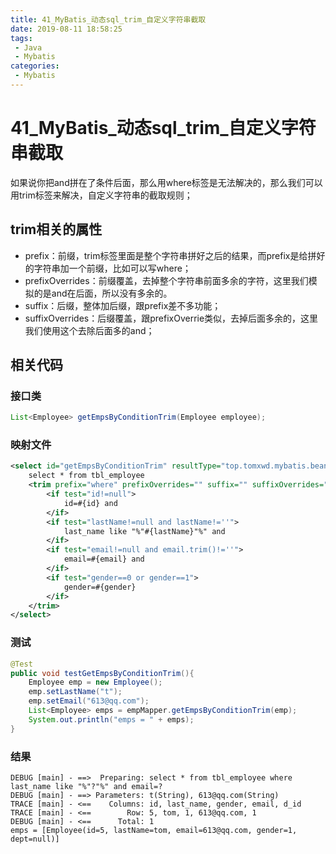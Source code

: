```yaml
---
title: 41_MyBatis_动态sql_trim_自定义字符串截取
date: 2019-08-11 18:58:25
tags: 
 - Java
 - Mybatis
categories:
 - Mybatis
---
```


# 41_MyBatis\_动态sql_trim_自定义字符串截取

如果说你把and拼在了条件后面，那么用where标签是无法解决的，那么我们可以用trim标签来解决，自定义字符串的截取规则；



## trim相关的属性

- prefix：前缀，trim标签里面是整个字符串拼好之后的结果，而prefix是给拼好的字符串加一个前缀，比如可以写where；
- prefixOverrides：前缀覆盖，去掉整个字符串前面多余的字符，这里我们模拟的是and在后面，所以没有多余的。
- suffix：后缀，整体加后缀，跟prefix差不多功能；
- suffixOverrides：后缀覆盖，跟prefixOverrie类似，去掉后面多余的，这里我们使用这个去除后面多的and；



## 相关代码

### 接口类

```java
List<Employee> getEmpsByConditionTrim(Employee employee);
```





### 映射文件

```xml
<select id="getEmpsByConditionTrim" resultType="top.tomxwd.mybatis.bean.Employee">
    select * from tbl_employee
    <trim prefix="where" prefixOverrides="" suffix="" suffixOverrides="and">
        <if test="id!=null">
            id=#{id} and
        </if>
        <if test="lastName!=null and lastName!=''">
            last_name like "%"#{lastName}"%" and
        </if>
        <if test="email!=null and email.trim()!=''">
            email=#{email} and
        </if>
        <if test="gender==0 or gender==1">
            gender=#{gender}
        </if>
    </trim>
</select>
```



### 测试

```java
@Test
public void testGetEmpsByConditionTrim(){
    Employee emp = new Employee();
    emp.setLastName("t");
    emp.setEmail("613@qq.com");
    List<Employee> emps = empMapper.getEmpsByConditionTrim(emp);
    System.out.println("emps = " + emps);
}
```



### 结果

```
DEBUG [main] - ==>  Preparing: select * from tbl_employee where last_name like "%"?"%" and email=? 
DEBUG [main] - ==> Parameters: t(String), 613@qq.com(String)
TRACE [main] - <==    Columns: id, last_name, gender, email, d_id
TRACE [main] - <==        Row: 5, tom, 1, 613@qq.com, 1
DEBUG [main] - <==      Total: 1
emps = [Employee(id=5, lastName=tom, email=613@qq.com, gender=1, dept=null)]
```

